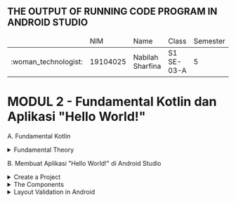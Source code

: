 ## THE OUTPUT OF RUNNING CODE PROGRAM IN ANDROID STUDIO
<table>
    <thead>
        <tr>
            <td></td>
            <td>NIM</td>
            <td>Name</td>
            <td>Class</td>
            <td>Semester</td>
        </tr>
    </thead>
    <tbody>
        <tr>
            <td>:woman_technologist:</td>
            <td>19104025</td>
            <td>Nabilah Sharfina</td>
            <td>S1 SE-03-A</td>
            <td>5</td>
        </tr>
    </tbody>
</table>

# MODUL 2 - Fundamental Kotlin dan Aplikasi "Hello World!"
A. Fundamental Kotlin
<details>
    <summary>Fundamental Theory</summary>
 
 1. Hello World!
    <img src=""></img>
 2. Data Type
    <img src=""></img>
 3. Characters
    <img src=""></img>
 4. Array
    <img src=""></img>
 5. Functions
    <img src=""></img>
 6. If Expressions
    <img src=""></img>
 7. Elvis Operator
    <img src=""></img>
 8. String Template
    <img src=""></img>
 9. When Expressions
    <img src=""></img>
 10. While Expressions
    <img src=""></img>
 11. For Loop
    <img src=""></img>
</details>

B. Membuat Aplikasi "Hello World!" di Android Studio
<details>
    <summary>Create a Project</summary>
    <p></p>
</details>
<details>
    <summary>The Components</summary>
</details>
<details>
    <summary>Layout Validation in Android</summary>
    <img src="https://user-images.githubusercontent.com/58089002/152164595-e4668d6d-49a1-4862-bf81-4c3c221550f5.png"></img>
    <img src="https://user-images.githubusercontent.com/58089002/152164732-a1ee8c57-7b39-43c1-97ed-c2a93922961d.png"></img>
</detail>
<br>
<br>

# MODUL 3 - "Hello World!" dan Activity Lifecycle
<details>
    <summary></summary>
   <img src=""></img>
</details>
<details>
    <summary></summary>
    <img src=""></img>
</details>
<details>
    <summary></summary>
    <img src=""></img>
</details>